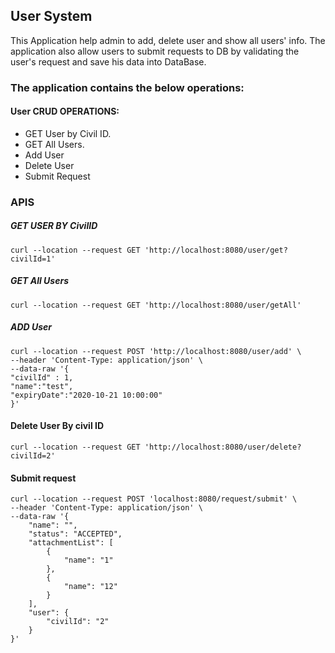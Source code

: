 ## User System
This Application help admin to add, delete user and show all users' info.
The application also allow users to submit requests to DB by validating 
the user's request and save his data into DataBase.

### The application contains the below operations:
#### User CRUD OPERATIONS:
- GET User by Civil ID.
- GET All Users.
- Add User
- Delete User
- Submit Request

### APIS

##### GET USER BY CivilID
````
curl --location --request GET 'http://localhost:8080/user/get?civilId=1'
````
##### GET All Users

````
curl --location --request GET 'http://localhost:8080/user/getAll'
````


##### ADD User
````
curl --location --request POST 'http://localhost:8080/user/add' \
--header 'Content-Type: application/json' \
--data-raw '{
"civilId" : 1,
"name":"test",
"expiryDate":"2020-10-21 10:00:00"
}'
````

#### Delete User By civil ID

```
curl --location --request GET 'http://localhost:8080/user/delete?civilId=2'
```

#### Submit request
````
curl --location --request POST 'localhost:8080/request/submit' \
--header 'Content-Type: application/json' \
--data-raw '{
    "name": "",
    "status": "ACCEPTED",
    "attachmentList": [
        {
            "name": "1"
        },
        {
            "name": "12"
        }
    ],
    "user": {
        "civilId": "2"
    }
}'
````
